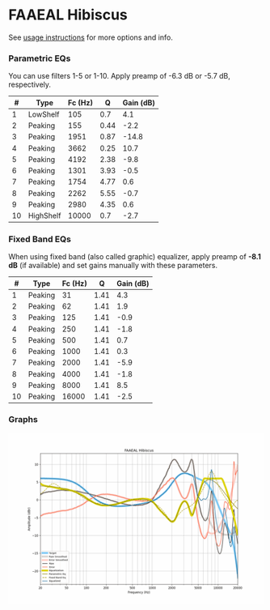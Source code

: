 # FAAEAL Hibiscus
See [usage instructions](https://github.com/jaakkopasanen/AutoEq#usage) for more options and info.

### Parametric EQs
You can use filters 1-5 or 1-10. Apply preamp of -6.3 dB or -5.7 dB, respectively.

|   # | Type      |   Fc (Hz) |    Q |   Gain (dB) |
|-----|-----------|-----------|------|-------------|
|   1 | LowShelf  |       105 | 0.7  |         4.1 |
|   2 | Peaking   |       155 | 0.44 |        -2.2 |
|   3 | Peaking   |      1951 | 0.87 |       -14.8 |
|   4 | Peaking   |      3662 | 0.25 |        10.7 |
|   5 | Peaking   |      4192 | 2.38 |        -9.8 |
|   6 | Peaking   |      1301 | 3.93 |        -0.5 |
|   7 | Peaking   |      1754 | 4.77 |         0.6 |
|   8 | Peaking   |      2262 | 5.55 |        -0.7 |
|   9 | Peaking   |      2980 | 4.35 |         0.6 |
|  10 | HighShelf |     10000 | 0.7  |        -2.7 |

### Fixed Band EQs
When using fixed band (also called graphic) equalizer, apply preamp of **-8.1 dB** (if available) and set gains manually with these parameters.

|   # | Type    |   Fc (Hz) |    Q |   Gain (dB) |
|-----|---------|-----------|------|-------------|
|   1 | Peaking |        31 | 1.41 |         4.3 |
|   2 | Peaking |        62 | 1.41 |         1.9 |
|   3 | Peaking |       125 | 1.41 |        -0.9 |
|   4 | Peaking |       250 | 1.41 |        -1.8 |
|   5 | Peaking |       500 | 1.41 |         0.7 |
|   6 | Peaking |      1000 | 1.41 |         0.3 |
|   7 | Peaking |      2000 | 1.41 |        -5.9 |
|   8 | Peaking |      4000 | 1.41 |        -1.8 |
|   9 | Peaking |      8000 | 1.41 |         8.5 |
|  10 | Peaking |     16000 | 1.41 |        -2.5 |

### Graphs
![](./FAAEAL%20Hibiscus.png)
